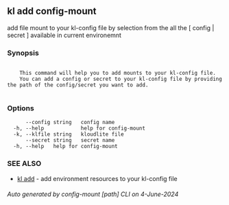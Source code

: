 ## kl add config-mount

add file mount to your kl-config file by selection from the all the [ config | secret ] available in current environemnt

### Synopsis

```

	This command will help you to add mounts to your kl-config file.
	You can add a config or secret to your kl-config file by providing the path of the config/secret you want to add.
	
```

### Options

```
      --config string   config name
  -h, --help            help for config-mount
  -k, --klfile string   kloudlite file
      --secret string   secret name
  -h, --help   help for config-mount
```

### SEE ALSO

* [kl add](kl_add.md)  - add environment resources to your kl-config file

###### Auto generated by config-mount [path] CLI on 4-June-2024
